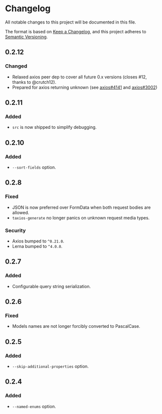 # Changelog
All notable changes to this project will be documented in this file.

The format is based on [Keep a Changelog](https://keepachangelog.com/en/1.0.0/),
and this project adheres to [Semantic Versioning](https://semver.org/spec/v2.0.0.html).

## 0.2.12
### Changed
- Relaxed axios peer dep to cover all future 0.x versions (closes #12, thanks to @crutch12).
- Prepared for axios returning unknown
  (see [axios#4141](https://github.com/axios/axios/issues/4141)
  and [axios#3002](https://github.com/axios/axios/pull/3002))

## 0.2.11
### Added
- `src` is now shipped to simplify debugging.

## 0.2.10
### Added
- `--sort-fields` option.

## 0.2.8
### Fixed
- JSON is now preferred over FormData when both request bodies are allowed.
- `taxios-generate` no longer panics on unknown request media types.
### Security
- Axios bumped to `^0.21.0`.
- Lerna bumped to  `^4.0.0`.

## 0.2.7
### Added
- Configurable query string serialization.

## 0.2.6
### Fixed
- Models names are not longer forcibly converted to PascalCase.

## 0.2.5
### Added
- `--skip-additional-properties` option.

## 0.2.4
### Added
- `--named-enums` option.
